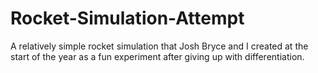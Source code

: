 # Rocket-Simulation-Attempt

A relatively simple rocket simulation that Josh Bryce and I created at the start of the year as a fun experiment after giving up with differentiation.

